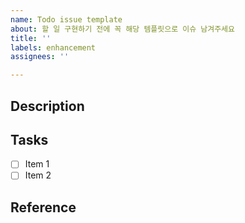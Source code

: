 ```yaml
---
name: Todo issue template
about: 할 일 구현하기 전에 꼭 해당 템플릿으로 이슈 남겨주세요
title: ''
labels: enhancement
assignees: ''

---
```


## Description

## Tasks

- [ ] Item 1
- [ ] Item 2

## Reference
